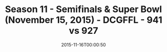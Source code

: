 ---
title: Season 11 - Semifinals & Super Bowl (November 15, 2015) - DCGFFL - 941 vs 927
teams_score:
- team: 941
  score:
- team: 927
  score:
mvp: ''
game-ball: ''
sportsperson: ''
season: 11
week:
date: '2015-11-16T00:00:50'
pageid: season-11-semifinals-super-bowl-november-15-2015-941-vs-927
---